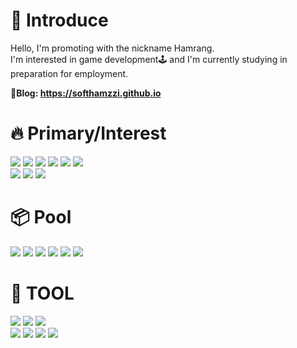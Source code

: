 # 🙌 Introduce
Hello, I'm promoting with the nickname Hamrang.<br>
I'm interested in game development🕹 and I'm currently studying in preparation for employment.

**🌿Blog: https://softhamzzi.github.io**

# 🔥 Primary/Interest
<div>
  <img src="https://img.shields.io/badge/C-A8B9CC?style=for-the-badge&logo=c%2B%2B&logoColor=white"/>
  <img src="https://img.shields.io/badge/C Sharp-239120?style=for-the-badge&logo=csharp&logoColor=white"/>
  <img src="https://img.shields.io/badge/C++-00599C?style=for-the-badge&logo=cplusplus&logoColor=white"/>
  <img src="https://img.shields.io/badge/Unity-FFFFFF?style=for-the-badge&logo=unity&logoColor=black"/>
  <img src="https://img.shields.io/badge/UE5-0E1128?style=for-the-badge&logo=unrealengine&logoColor=white"/>
  <img src="https://img.shields.io/badge/DirectX11-FFFFFF?style=for-the-badge&logo=DirectX11&logoColor=black"/>
  <br>
  <img src="https://img.shields.io/badge/Photoshop-31A8FF?style=for-the-badge&logo=adobephotoshop&logoColor=white"/>
  <img src="https://img.shields.io/badge/Aseprite-7D929E?style=for-the-badge&logo=aseprite&logoColor=white"/>
  <img src="https://img.shields.io/badge/Blender-F5792A?style=for-the-badge&logo=blender&logoColor=white"/>
</div>

# 📦 Pool
<div>
  <img src="https://img.shields.io/badge/HTML5-E34F26?style=for-the-badge&logo=html5&logoColor=white"/>
  <img src="https://img.shields.io/badge/CSS3-1572B6?style=for-the-badge&logo=css3&logoColor=white"/>
  <img src="https://img.shields.io/badge/JavaScript-F7DF1E?style=for-the-badge&logo=JavaScript&logoColor=white"/>
  <img src="https://img.shields.io/badge/Python-3776AB?style=for-the-badge&logo=python&logoColor=white"/>
  <img src="https://img.shields.io/badge/Java-7F52FF?style=for-the-badge"/>
  <img src="https://img.shields.io/badge/Kotlin-7F52FF?style=for-the-badge&logo=kotlin&logoColor=white"/>
</div>

# 🔧 TOOL
<div>
  <img src="https://img.shields.io/badge/Photoshop-31A8FF?style=for-the-badge&logo=adobephotoshop&logoColor=white"/>
  <img src="https://img.shields.io/badge/Aseprite-7D929E?style=for-the-badge&logo=aseprite&logoColor=white"/>
  <img src="https://img.shields.io/badge/Blender-F5792A?style=for-the-badge&logo=blender&logoColor=white"/>
  <br>
  <img src="https://img.shields.io/badge/VSCode-007ACC?style=for-the-badge&logo=visualstudiocode&logoColor=white"/>
  <img src="https://img.shields.io/badge/VS-5C2D91?style=for-the-badge&logo=visualstudio&logoColor=white"/>
  <img src="https://img.shields.io/badge/Unity-FFFFFF?style=for-the-badge&logo=unity&logoColor=black"/>
  <img src="https://img.shields.io/badge/UE5-0E1128?style=for-the-badge&logo=unrealengine&logoColor=white"/>
</div>

<!--
# 📝 STAT
![Hamrang's GitHub stats](https://github-readme-stats.vercel.app/api?username=softhamzzi&show_icons=true&theme=radical)
[![Solved.ac Profile](http://mazassumnida.wtf/api/v2/generate_badge?boj=wnsgnswls1)](https://solved.ac/wnsgnswls1/)
-->
